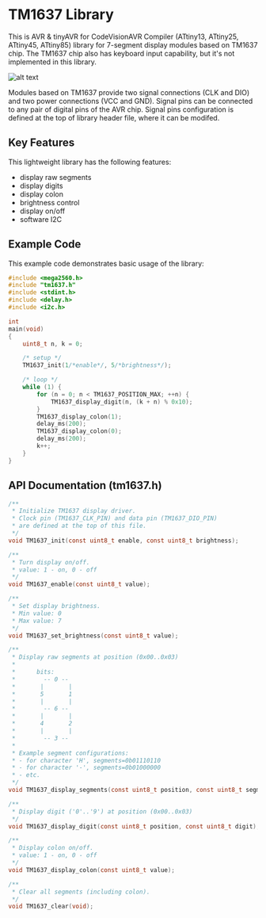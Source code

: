 # TM1637 Library
This is AVR & tinyAVR for CodeVisionAVR Compiler (ATtiny13, ATtiny25, ATtiny45, ATtiny85) library for 7-segment display modules based on TM1637 chip. The TM1637 chip also has keyboard input capability, but it's not implemented in this library.

![alt text](docs/TM1637.jpg "TM1637 Controller Module")

Modules based on TM1637 provide two signal connections (CLK and DIO) and two power connections (VCC and GND). Signal pins can be connected to any pair of digital pins of the AVR chip. Signal pins configuration is defined at the top of library header file, where it can be modifed.

## Key Features
This lightweight library has the following features:
* display raw segments
* display digits
* display colon
* brightness control
* display on/off
* software I2C

## Example Code
This example code demonstrates basic usage of the library:

```c
#include <mega2560.h>
#include "tm1637.h"
#include <stdint.h>
#include <delay.h>
#include <i2c.h>

int
main(void)
{
	uint8_t n, k = 0;

	/* setup */
	TM1637_init(1/*enable*/, 5/*brightness*/);

	/* loop */
	while (1) {
		for (n = 0; n < TM1637_POSITION_MAX; ++n) {
			TM1637_display_digit(n, (k + n) % 0x10);
		}
		TM1637_display_colon(1);
		delay_ms(200);
		TM1637_display_colon(0);
		delay_ms(200);
		k++;
	}
}
```

## API Documentation (tm1637.h)

```c
/**
 * Initialize TM1637 display driver.
 * Clock pin (TM1637_CLK_PIN) and data pin (TM1637_DIO_PIN)
 * are defined at the top of this file.
 */
void TM1637_init(const uint8_t enable, const uint8_t brightness);

/**
 * Turn display on/off.
 * value: 1 - on, 0 - off
 */
void TM1637_enable(const uint8_t value);

/**
 * Set display brightness.
 * Min value: 0
 * Max value: 7
 */
void TM1637_set_brightness(const uint8_t value);

/**
 * Display raw segments at position (0x00..0x03)
 *
 *      bits:
 *        -- 0 --
 *       |       |
 *       5       1
 *       |       |
 *        -- 6 --
 *       |       |
 *       4       2
 *       |       |
 *        -- 3 --
 *
 * Example segment configurations:
 * - for character 'H', segments=0b01110110
 * - for character '-', segments=0b01000000
 * - etc.
 */
void TM1637_display_segments(const uint8_t position, const uint8_t segments);

/**
 * Display digit ('0'..'9') at position (0x00..0x03)
 */
void TM1637_display_digit(const uint8_t position, const uint8_t digit);

/**
 * Display colon on/off.
 * value: 1 - on, 0 - off
 */
void TM1637_display_colon(const uint8_t value);

/**
 * Clear all segments (including colon).
 */
void TM1637_clear(void);

```

